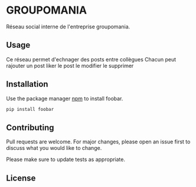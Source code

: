 # GROUPOMANIA

Réseau social interne de l'entreprise groupomania.


## Usage

Ce réseau permet d'echnager des posts entre collègues
Chacun peut rajouter un post liker le post le modifier le supprimer


## Installation

Use the package manager [npm](https://www.npmjs.com/) to install foobar.

```bash
pip install foobar
```

## Contributing
Pull requests are welcome. For major changes, please open an issue first to discuss what you would like to change.

Please make sure to update tests as appropriate.

## License
